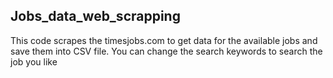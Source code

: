 ## Jobs_data_web_scrapping

This code scrapes the timesjobs.com to get data for the available jobs and save them into CSV file. You can change the search keywords to search the job you like
